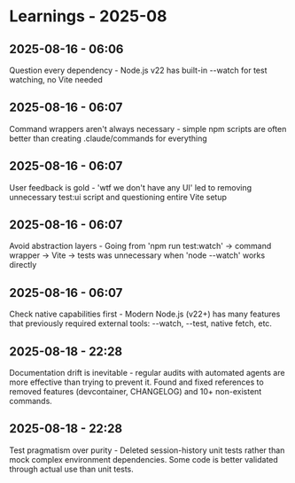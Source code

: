 # Learnings - 2025-08

## 2025-08-16 - 06:06

Question every dependency - Node.js v22 has built-in --watch for test watching, no Vite needed

## 2025-08-16 - 06:07

Command wrappers aren't always necessary - simple npm scripts are often better than creating .claude/commands for everything

## 2025-08-16 - 06:07

User feedback is gold - 'wtf we don't have any UI' led to removing unnecessary test:ui script and questioning entire Vite setup

## 2025-08-16 - 06:07

Avoid abstraction layers - Going from 'npm run test:watch' → command wrapper → Vite → tests was unnecessary when 'node --watch' works directly

## 2025-08-16 - 06:07

Check native capabilities first - Modern Node.js (v22+) has many features that previously required external tools: --watch, --test, native fetch, etc.

## 2025-08-18 - 22:28

Documentation drift is inevitable - regular audits with automated agents are more effective than trying to prevent it. Found and fixed references to removed features (devcontainer, CHANGELOG) and 10+ non-existent commands.

## 2025-08-18 - 22:28

Test pragmatism over purity - Deleted session-history unit tests rather than mock complex environment dependencies. Some code is better validated through actual use than unit tests.
